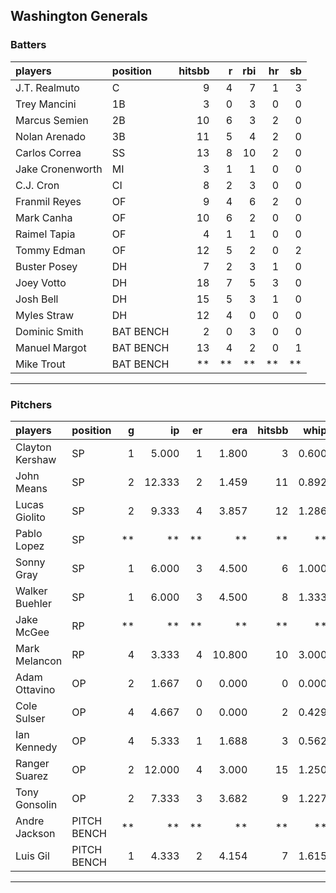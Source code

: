 ## Washington Generals

### Batters

 
|players          |position  | hitsbb|  r| rbi| hr| sb| 
|:----------------|:---------|------:|--:|---:|--:|--:| 
|J.T. Realmuto    |C         |      9|  4|   7|  1|  3| 
|Trey Mancini     |1B        |      3|  0|   3|  0|  0| 
|Marcus Semien    |2B        |     10|  6|   3|  2|  0| 
|Nolan Arenado    |3B        |     11|  5|   4|  2|  0| 
|Carlos Correa    |SS        |     13|  8|  10|  2|  0| 
|Jake Cronenworth |MI        |      3|  1|   1|  0|  0| 
|C.J. Cron        |CI        |      8|  2|   3|  0|  0| 
|Franmil Reyes    |OF        |      9|  4|   6|  2|  0| 
|Mark Canha       |OF        |     10|  6|   2|  0|  0| 
|Raimel Tapia     |OF        |      4|  1|   1|  0|  0| 
|Tommy Edman      |OF        |     12|  5|   2|  0|  2| 
|Buster Posey     |DH        |      7|  2|   3|  1|  0| 
|Joey Votto       |DH        |     18|  7|   5|  3|  0| 
|Josh Bell        |DH        |     15|  5|   3|  1|  0| 
|Myles Straw      |DH        |     12|  4|   0|  0|  0| 
|Dominic Smith    |BAT BENCH |      2|  0|   3|  0|  0| 
|Manuel Margot    |BAT BENCH |     13|  4|   2|  0|  1| 
|Mike Trout       |BAT BENCH |     **| **|  **| **| **| 

* * *

### Pitchers

 
|players         |position    |  g|     ip| er|    era| hitsbb|  whip| so|  w| sv| 
|:---------------|:-----------|--:|------:|--:|------:|------:|-----:|--:|--:|--:| 
|Clayton Kershaw |SP          |  1|  5.000|  1|  1.800|      3| 0.600|  8|  1|  0| 
|John Means      |SP          |  2| 12.333|  2|  1.459|     11| 0.892| 10|  1|  0| 
|Lucas Giolito   |SP          |  2|  9.333|  4|  3.857|     12| 1.286| 12|  1|  0| 
|Pablo Lopez     |SP          | **|     **| **|     **|     **|    **| **| **| **| 
|Sonny Gray      |SP          |  1|  6.000|  3|  4.500|      6| 1.000|  5|  0|  0| 
|Walker Buehler  |SP          |  1|  6.000|  3|  4.500|      8| 1.333|  5|  0|  0| 
|Jake McGee      |RP          | **|     **| **|     **|     **|    **| **| **| **| 
|Mark Melancon   |RP          |  4|  3.333|  4| 10.800|     10| 3.000|  2|  0|  0| 
|Adam Ottavino   |OP          |  2|  1.667|  0|  0.000|      0| 0.000|  2|  2|  0| 
|Cole Sulser     |OP          |  4|  4.667|  0|  0.000|      2| 0.429|  3|  1|  0| 
|Ian Kennedy     |OP          |  4|  5.333|  1|  1.688|      3| 0.562|  4|  2|  2| 
|Ranger Suarez   |OP          |  2| 12.000|  4|  3.000|     15| 1.250| 13|  0|  0| 
|Tony Gonsolin   |OP          |  2|  7.333|  3|  3.682|      9| 1.227|  8|  1|  0| 
|Andre Jackson   |PITCH BENCH | **|     **| **|     **|     **|    **| **| **| **| 
|Luis Gil        |PITCH BENCH |  1|  4.333|  2|  4.154|      7| 1.615|  6|  0|  0| 


* * *


